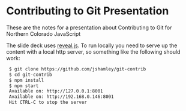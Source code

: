 # Contributing to Git Presentation

These are the notes for a presentation about Contributing to Git for Northern Colorado JavaScript

The slide deck uses [reveal.js](http://lab.hakim.se/reveal-js/#/). To run
locally you need to serve up the content with a local http server, so
something like the following should work:

```sh
 $ git clone https://github.com/jshamley/git-contrib
 $ cd git-contrib
 $ npm install
 $ npm start
 Available on: http://127.0.0.1:8001
 Available on: http://192.168.0.146:8001
 Hit CTRL-C to stop the server
```
